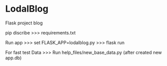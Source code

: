 # LodalBlog
Flask project blog

pip discribe >>> requirements.txt

Run app >>> set FLASK_APP=lodalblog.py
        >>> flask run 

For fast test Data >>> Run help_files/new_base_data.py (after created new app.db)